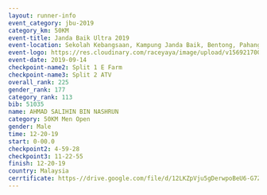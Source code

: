 ```yaml
---
layout: runner-info 
event_category: jbu-2019 
category_km: 50KM 
event-title: Janda Baik Ultra 2019  
event-location: Sekolah Kebangsaan, Kampung Janda Baik, Bentong, Pahang, Malaysia 
event-logo: https://res.cloudinary.com/raceyaya/image/upload/v1569217009/logo/janda-baik_vch1pc.jpg 
event-date: 2019-09-14 
checkpoint-name2: Split 1 E Farm 
checkpoint-name3: Split 2 ATV 
overall_rank: 225
gender_rank: 177
category_rank: 113
bib: 51035
name: AHMAD SALIHIN BIN NASHRUN
category: 50KM Men Open
gender: Male
time: 12-20-19
start: 0-00.0
checkpoint2: 4-59-28
checkpoint3: 11-22-55
finish: 12-20-19
country: Malaysia
cerrtificate: https-//drive.google.com/file/d/12LKZpVju5gDerwpoBeU6-G7Z9SnpJwhR/view?usp=sharing
---
```

